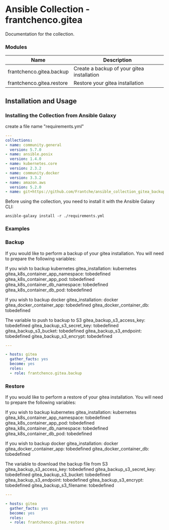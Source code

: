 # Ansible Collection - frantchenco.gitea

Documentation for the collection.

### Modules


Name | Description
--- | ---
frantchenco.gitea.backup|Create a backup of your gitea installation
frantchenco.gitea.restore|Restore your gitea installation

## Installation and Usage

### Installing the Collection from Ansible Galaxy

create a file name "requirements.yml"
```yaml
---
collections:
- name: community.general
  version: 5.7.0
- name: ansible.posix
  version: 1.4.0
- name: kubernetes.core
  version: 2.3.2
- name: community.docker
  version: 3.3.2
- name: amazon.aws
  version: 5.2.0
- name: git+https://github.com/Frantche/ansible_collection_gitea_backup_restore.git,master
```

Before using the collection, you need to install it with the Ansible Galaxy CLI:

    ansible-galaxy install -r ./requirements.yml

### Examples

### Backup

If you would like to perform a backup of your gitea installation. You will need to prepare the following variables:

If you wish to backup kubernetes
gitea_installation: kubernetes
gitea_k8s_container_app_namespace: tobedefined
gitea_k8s_container_app_pod: 	tobedefined
gitea_k8s_container_db_namespace: tobedefined
gitea_k8s_container_db_pod: tobedefined

If you wish to backup docker
gitea_installation: docker
gitea_docker_container_app: tobedefined
gitea_docker_container_db: tobedefined

The variable to push to backup to S3
gitea_backup_s3_access_key: tobedefined
gitea_backup_s3_secret_key: tobedefined
gitea_backup_s3_bucket: tobedefined
gitea_backup_s3_endpoint: tobedefined
gitea_backup_s3_encrypt: tobedefined



```yaml
---

- hosts: gitea
  gather_facts: yes
  become: yes
  roles:
  - role: frantchenco.gitea.backup
```

### Restore

If you would like to perform a restore of your gitea installation. You will need to prepare the following variables:

If you wish to backup kubernetes
gitea_installation: kubernetes
gitea_k8s_container_app_namespace: tobedefined
gitea_k8s_container_app_pod: 	tobedefined
gitea_k8s_container_db_namespace: tobedefined
gitea_k8s_container_db_pod: tobedefined

If you wish to backup docker
gitea_installation: docker
gitea_docker_container_app: tobedefined
gitea_docker_container_db: tobedefined

The variable to download the backup file from S3
gitea_backup_s3_access_key: tobedefined
gitea_backup_s3_secret_key: tobedefined
gitea_backup_s3_bucket: tobedefined
gitea_backup_s3_endpoint: tobedefined
gitea_backup_s3_encrypt: tobedefined
gitea_backup_s3_filename: tobedefined

```yaml
---

- hosts: gitea
  gather_facts: yes
  become: yes
  roles:
  - role: frantchenco.gitea.restore
```